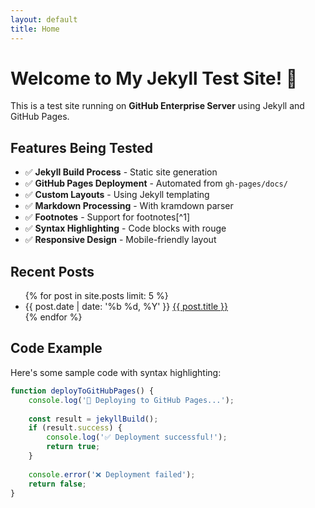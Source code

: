 ```yaml
---
layout: default
title: Home
---
```


# Welcome to My Jekyll Test Site! 🎉

This is a test site running on **GitHub Enterprise Server** using Jekyll and GitHub Pages.

## Features Being Tested

- ✅ **Jekyll Build Process** - Static site generation
- ✅ **GitHub Pages Deployment** - Automated from `gh-pages/docs/` 
- ✅ **Custom Layouts** - Using Jekyll templating
- ✅ **Markdown Processing** - With kramdown parser
- ✅ **Footnotes** - Support for footnotes[^1]
- ✅ **Syntax Highlighting** - Code blocks with rouge
- ✅ **Responsive Design** - Mobile-friendly layout

## Recent Posts

<ul class="post-list">
{% for post in site.posts limit: 5 %}
    <li>
        <span class="post-date">{{ post.date | date: '%b %d, %Y' }}</span>
        <a href="{{ post.url | relative_url }}">{{ post.title }}</a>
    </li>
{% endfor %}
</ul>

## Code Example

Here's some sample code with syntax highlighting:

```javascript
function deployToGitHubPages() {
    console.log('🚀 Deploying to GitHub Pages...');
    
    const result = jekyllBuild();
    if (result.success) {
        console.log('✅ Deployment successful!');
        return true;
    }
    
    console.error('❌ Deployment failed');
    return false;
}
